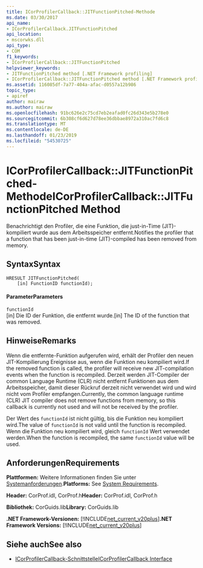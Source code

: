 ```yaml
---
title: ICorProfilerCallback::JITFunctionPitched-Methode
ms.date: 03/30/2017
api_name:
- ICorProfilerCallback.JITFunctionPitched
api_location:
- mscorwks.dll
api_type:
- COM
f1_keywords:
- ICorProfilerCallback::JITFunctionPitched
helpviewer_keywords:
- JITFunctionPitched method [.NET Framework profiling]
- ICorProfilerCallback::JITFunctionPitched method [.NET Framework profiling]
ms.assetid: 116085df-7a77-404a-afac-d0557a12b986
topic_type:
- apiref
author: mairaw
ms.author: mairaw
ms.openlocfilehash: 91bc626e2c75cd7eb2eafad0fc26d343e5b278e0
ms.sourcegitcommit: 6b308cf6d627d78ee36dbbae8972a310ac7fd6c8
ms.translationtype: MT
ms.contentlocale: de-DE
ms.lasthandoff: 01/23/2019
ms.locfileid: "54530725"
---
```

# <a name="icorprofilercallbackjitfunctionpitched-method"></a><span data-ttu-id="2358b-102">ICorProfilerCallback::JITFunctionPitched-Methode</span><span class="sxs-lookup"><span data-stu-id="2358b-102">ICorProfilerCallback::JITFunctionPitched Method</span></span>
<span data-ttu-id="2358b-103">Benachrichtigt den Profiler, die eine Funktion, die just-in-Time (JIT)-kompiliert wurde aus dem Arbeitsspeicher entfernt.</span><span class="sxs-lookup"><span data-stu-id="2358b-103">Notifies the profiler that a function that has been just-in-time (JIT)-compiled has been removed from memory.</span></span>  
  
## <a name="syntax"></a><span data-ttu-id="2358b-104">Syntax</span><span class="sxs-lookup"><span data-stu-id="2358b-104">Syntax</span></span>  
  
```  
HRESULT JITFunctionPitched(  
    [in] FunctionID functionId);  
```  
  
#### <a name="parameters"></a><span data-ttu-id="2358b-105">Parameter</span><span class="sxs-lookup"><span data-stu-id="2358b-105">Parameters</span></span>  
 `functionId`  
 <span data-ttu-id="2358b-106">[in] Die ID der Funktion, die entfernt wurde.</span><span class="sxs-lookup"><span data-stu-id="2358b-106">[in] The ID of the function that was removed.</span></span>  
  
## <a name="remarks"></a><span data-ttu-id="2358b-107">Hinweise</span><span class="sxs-lookup"><span data-stu-id="2358b-107">Remarks</span></span>  
 <span data-ttu-id="2358b-108">Wenn die entfernte-Funktion aufgerufen wird, erhält der Profiler den neuen JIT-Kompilierung Ereignisse aus, wenn die Funktion neu kompiliert wird.</span><span class="sxs-lookup"><span data-stu-id="2358b-108">If the removed function is called, the profiler will receive new JIT-compilation events when the function is recompiled.</span></span> <span data-ttu-id="2358b-109">Derzeit werden JIT-Compiler der common Language Runtime (CLR) nicht entfernt Funktionen aus dem Arbeitsspeicher, damit dieser Rückruf derzeit nicht verwendet wird und wird nicht vom Profiler empfangen.</span><span class="sxs-lookup"><span data-stu-id="2358b-109">Currently, the common language runtime (CLR) JIT compiler does not remove functions from memory, so this callback is currently not used and will not be received by the profiler.</span></span>  
  
 <span data-ttu-id="2358b-110">Der Wert des `functionId` ist nicht gültig, bis die Funktion neu kompiliert wird.</span><span class="sxs-lookup"><span data-stu-id="2358b-110">The value of `functionId` is not valid until the function is recompiled.</span></span> <span data-ttu-id="2358b-111">Wenn die Funktion neu kompiliert wird, gleich `functionId` Wert verwendet werden.</span><span class="sxs-lookup"><span data-stu-id="2358b-111">When the function is recompiled, the same `functionId` value will be used.</span></span>  
  
## <a name="requirements"></a><span data-ttu-id="2358b-112">Anforderungen</span><span class="sxs-lookup"><span data-stu-id="2358b-112">Requirements</span></span>  
 <span data-ttu-id="2358b-113">**Plattformen:** Weitere Informationen finden Sie unter [Systemanforderungen](../../../../docs/framework/get-started/system-requirements.md).</span><span class="sxs-lookup"><span data-stu-id="2358b-113">**Platforms:** See [System Requirements](../../../../docs/framework/get-started/system-requirements.md).</span></span>  
  
 <span data-ttu-id="2358b-114">**Header:** CorProf.idl, CorProf.h</span><span class="sxs-lookup"><span data-stu-id="2358b-114">**Header:** CorProf.idl, CorProf.h</span></span>  
  
 <span data-ttu-id="2358b-115">**Bibliothek:** CorGuids.lib</span><span class="sxs-lookup"><span data-stu-id="2358b-115">**Library:** CorGuids.lib</span></span>  
  
 <span data-ttu-id="2358b-116">**.NET Framework-Versionen:** [!INCLUDE[net_current_v20plus](../../../../includes/net-current-v20plus-md.md)]</span><span class="sxs-lookup"><span data-stu-id="2358b-116">**.NET Framework Versions:** [!INCLUDE[net_current_v20plus](../../../../includes/net-current-v20plus-md.md)]</span></span>  
  
## <a name="see-also"></a><span data-ttu-id="2358b-117">Siehe auch</span><span class="sxs-lookup"><span data-stu-id="2358b-117">See also</span></span>
- [<span data-ttu-id="2358b-118">ICorProfilerCallback-Schnittstelle</span><span class="sxs-lookup"><span data-stu-id="2358b-118">ICorProfilerCallback Interface</span></span>](../../../../docs/framework/unmanaged-api/profiling/icorprofilercallback-interface.md)
